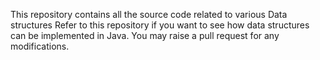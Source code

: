 This repository contains all the source code related to various Data structures
Refer to this repository if you want to see how data structures can be implemented in Java.
You may raise a pull request for any modifications.


